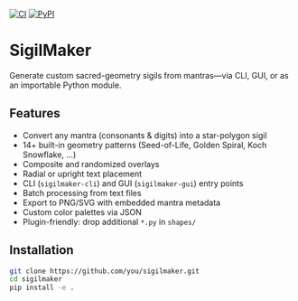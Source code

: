 <!-- README.md -->

[![CI](https://github.com/DaRealNyGi/sigilmaker/actions/workflows/ci.yml/badge.svg)](https://github.com/DaRealNyGi/sigilmaker/actions/workflows/ci.yml)
[![PyPI](https://img.shields.io/pypi/v/sigilmaker)](https://pypi.org/project/sigilmaker/)

# SigilMaker

Generate custom sacred-geometry sigils from mantras—via CLI, GUI, or as an importable Python module.

## Features

- Convert any mantra (consonants & digits) into a star-polygon sigil
- 14+ built-in geometry patterns (Seed-of-Life, Golden Spiral, Koch Snowflake, …)
- Composite and randomized overlays
- Radial or upright text placement
- CLI (`sigilmaker-cli`) and GUI (`sigilmaker-gui`) entry points
- Batch processing from text files
- Export to PNG/SVG with embedded mantra metadata
- Custom color palettes via JSON
- Plugin-friendly: drop additional `*.py` in `shapes/`

## Installation

```bash
git clone https://github.com/you/sigilmaker.git
cd sigilmaker
pip install -e .
